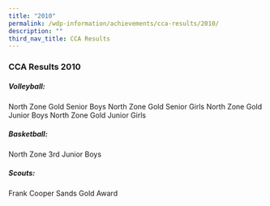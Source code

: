 ```yaml
---
title: "2010"
permalink: /wdp-information/achievements/cca-results/2010/
description: ""
third_nav_title: CCA Results
---
```

### **CCA Results 2010**
##### **Volleyball:**
North Zone Gold Senior Boys
North Zone Gold Senior Girls
North Zone Gold Junior Boys
North Zone Gold Junior Girls

##### **Basketball:**
North Zone 3rd Junior Boys

##### **Scouts:**
Frank Cooper Sands Gold Award
